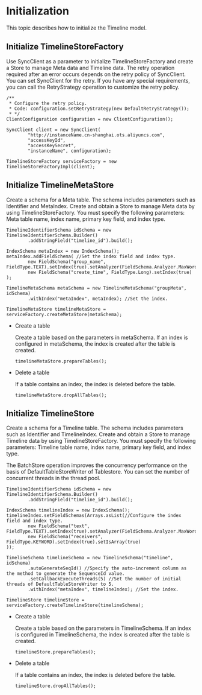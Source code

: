# Initialization

This topic describes how to initialize the Timeline model.

## Initialize TimelineStoreFactory

Use SyncClient as a parameter to initialize TimelineStoreFactory and create a Store to manage Meta data and Timeline data. The retry operation required after an error occurs depends on the retry policy of SyncClient. You can set SyncClient for the retry. If you have any special requirements, you can call the RetryStrategy operation to customize the retry policy.

```
/**
 * Configure the retry policy.
 * Code: configuration.setRetryStrategy(new DefaultRetryStrategy());
 * */
ClientConfiguration configuration = new ClientConfiguration();

SyncClient client = new SyncClient(
        "http://instanceName.cn-shanghai.ots.aliyuncs.com",
        "accessKeyId",
        "accessKeySecret",
        "instanceName", configuration);

TimelineStoreFactory serviceFactory = new TimelineStoreFactoryImpl(client);
```

## Initialize TimelineMetaStore

Create a schema for a Meta table. The schema includes parameters such as Identifier and MetaIndex. Create and obtain a Store to manage Meta data by using TimelineStoreFactory. You must specify the following parameters: Meta table name, index name, primary key field, and index type.

```
TimelineIdentifierSchema idSchema = new TimelineIdentifierSchema.Builder()
        .addStringField("timeline_id").build();

IndexSchema metaIndex = new IndexSchema();
metaIndex.addFieldSchema( //Set the index field and index type.
        new FieldSchema("group_name", FieldType.TEXT).setIndex(true).setAnalyzer(FieldSchema.Analyzer.MaxWord),
        new FieldSchema("create_time", FieldType.Long).setIndex(true)
);

TimelineMetaSchema metaSchema = new TimelineMetaSchema("groupMeta", idSchema)
        .withIndex("metaIndex", metaIndex); //Set the index.

TimelineMetaStore timelineMetaStore = serviceFactory.createMetaStore(metaSchema);
```

-   Create a table

    Create a table based on the parameters in metaSchema. If an index is configured in metaSchema, the index is created after the table is created.

    ```
    timelineMetaStore.prepareTables();
    ```

-   Delete a table

    If a table contains an index, the index is deleted before the table.

    ```
    timelineMetaStore.dropAllTables();
    ```


## Initialize TimelineStore

Create a schema for a Timeline table. The schema includes parameters such as Identifier and TimelineIndex. Create and obtain a Store to manage Timeline data by using TimelineStoreFactory. You must specify the following parameters: Timeline table name, index name, primary key field, and index type.

The BatchStore operation improves the concurrency performance on the basis of DefaultTableStoreWriter of Tablestore. You can set the number of concurrent threads in the thread pool.

```
TimelineIdentifierSchema idSchema = new TimelineIdentifierSchema.Builder()
        .addStringField("timeline_id").build();

IndexSchema timelineIndex = new IndexSchema();
timelineIndex.setFieldSchemas(Arrays.asList(//Configure the index field and index type.
        new FieldSchema("text", FieldType.TEXT).setIndex(true).setAnalyzer(FieldSchema.Analyzer.MaxWord),
        new FieldSchema("receivers", FieldType.KEYWORD).setIndex(true).setIsArray(true)
));

TimelineSchema timelineSchema = new TimelineSchema("timeline", idSchema)
        .autoGenerateSeqId() //Specify the auto-increment column as the method to generate the SequenceId value.
        .setCallbackExecuteThreads(5) //Set the number of initial threads of DefaultTableStoreWriter to 5.
        .withIndex("metaIndex", timelineIndex); //Set the index.

TimelineStore timelineStore = serviceFactory.createTimelineStore(timelineSchema);
```

-   Create a table

    Create a table based on the parameters in TimelineSchema. If an index is configured in TimelineSchema, the index is created after the table is created.

    ```
    timelineStore.prepareTables();
    ```

-   Delete a table

    If a table contains an index, the index is deleted before the table.

    ```
    timelineStore.dropAllTables();
    ```


